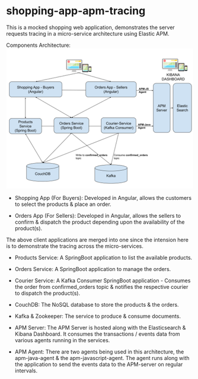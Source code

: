 # shopping-app-apm-tracing

This is a mocked shopping web application, demonstrates the server requests tracing in a micro-service architecture using Elastic APM.

Components Architecture:
![Shopping App Components Architecture](ShoppingAppMicroservices-APMTestDiagram.svg?sanitize=true)

* Shopping App (For Buyers): Developed in Angular, allows the customers to select the products & place an order.

* Orders App (For Sellers): Developed in Angular, allows the sellers to confirm & dispatch the product depending upon the availability of the product(s).

The above client applications are merged into one since the intension here is to demonstrate the tracing across the micro-services.

* Products Service: A SpringBoot application to list the available products.

* Orders Service: A SpringBoot application to manage the orders.

* Courier Service: A Kafka Consumer SpringBoot application - Consumes the order from confirmed_orders topic & notifies the respective courier to dispatch the product(s).

* CouchDB: The NoSQL database to store the products & the orders.

* Kafka & Zookeeper: The service to produce & consume documents.

* APM Server: The APM Server is hosted along with the Elasticsearch & Kibana Dashboard. It consumes the transactions / events data from various agents running in the services.

* APM Agent: There are two agents being used in this architecture, the apm-java-agent & the apm-javascript-agent. The agent runs along with the application to send the events data to the APM-server on regular intervals.
